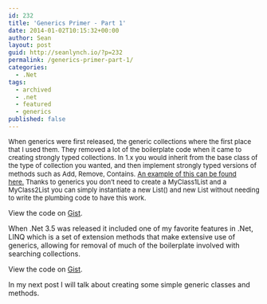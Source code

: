 ```yaml
---
id: 232
title: 'Generics Primer - Part 1'
date: 2014-01-02T10:15:32+00:00
author: Sean
layout: post
guid: http://seanlynch.io/?p=232
permalink: /generics-primer-part-1/
categories:
  - .Net
tags:
  - archived
  - .net
  - featured
  - generics
published: false
---
```

<span style="font-size: 13px;">When generics were first released, the generic collections where the first place that I used them. They removed a lot of the boilerplate code when it came to creating strongly typed collections. In 1.x you would inherit from the base class of the type of collection you wanted, and then implement strongly typed versions of methods such as Add, Remove, Contains.</span> <a style="font-size: 13px;" title="An example of that can be found here." href="http://msdn.microsoft.com/en-US/library/system.collections.dictionarybase(v=vs.80).aspx" target="_blank">An example of this can be found here.</a><span style="font-size: 13px;"> Thanks to generics you don&#8217;t need to create a MyClass1List and a MyClass2List you can simply instantiate a new List<MyClass1>() and new List<MyClass2> without needing to write the plumbing code to have this work.</span>

<div class="oembed-gist">
  <noscript>
    View the code on <a href="https://gist.github.com/8192633">Gist</a>.
  </noscript>
</div>

When .Net 3.5 was released it included one of my favorite features in .Net, LINQ which is a set of extension methods that make extensive use of generics, allowing for removal of much of the boilerplate involved with searching collections.

<div class="oembed-gist">
  <noscript>
    View the code on <a href="https://gist.github.com/8192749">Gist</a>.
  </noscript>
</div>

In my next post I will talk about creating some simple generic classes and methods.
